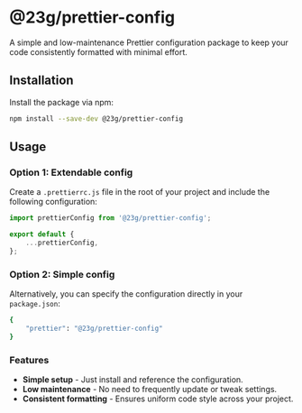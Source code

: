 # @23g/prettier-config

A simple and low-maintenance Prettier configuration package to keep your code consistently formatted with minimal effort.

## Installation

Install the package via npm:

```bash
npm install --save-dev @23g/prettier-config
```

## Usage

### Option 1: Extendable config

Create a `.prettierrc.js` file in the root of your project and include the following configuration:

```js
import prettierConfig from '@23g/prettier-config';

export default {
    ...prettierConfig,
};
```

### Option 2: Simple config

Alternatively, you can specify the configuration directly in your `package.json`:

```bash
{
    "prettier": "@23g/prettier-config"
}
```

### Features

-   **Simple setup** - Just install and reference the configuration.
-   **Low maintenance** - No need to frequently update or tweak settings.
-   **Consistent formatting** - Ensures uniform code style across your project.
